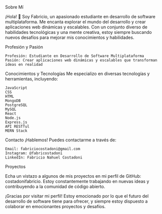 Sobre Mí

¡Hola! 👋 Soy Fabricio, un apasionado estudiante en desarrollo de software multiplataforma. Me encanta explorar el mundo del desarrollo y crear aplicaciones web dinámicas y escalables. Con un conjunto diverso de habilidades tecnológicas y una mente creativa, estoy siempre buscando nuevos desafíos para mejorar mis conocimientos y habilidades.

Profesión y Pasión

    Profesión: Estudiante en Desarrollo de Software Multiplataforma
    Pasión: Crear aplicaciones web dinámicas y escalables que transforman ideas en realidad

Conocimientos y Tecnologías
Me especializo en diversas tecnologías y herramientas, incluyendo:

    JavaScript
    CSS
    HTML
    MongoDB
    PostgreSQL
    MySQL
    React
    Node.js
    Express.js
    API RESTful
    MERN Stack

Contacto
¡Hablemos! Puedes contactarme a través de:

    Email: fabriciocostadoni@gmail.com
    Instagram: @fabricostadoni
    LinkedIn: Fabricio Nahuel Costadoni

Proyectos

Echa un vistazo a algunos de mis proyectos en mi perfil de GitHub: costadonifabricio. Estoy constantemente trabajando en nuevas ideas y contribuyendo a la comunidad de código abierto.

¡Gracias por visitar mi perfil! Estoy emocionado por lo que el futuro del desarrollo de software tiene para ofrecer, y siempre estoy dispuesto a colaborar en emocionantes proyectos y desafíos.

